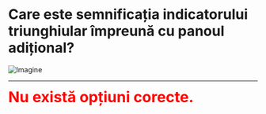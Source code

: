 # Care este semnificația indicatorului triunghiular împreună cu panoul adițional?

![Imagine](https://www.arr-atestate.ro/upload/img/questions/img/care-este-semnificatia-indicatorului-triunghiular-impreuna-cu-panoul-aditional.jpg)


---

<span style="font-size: 30px; font-weight: bold;">**<span style="color: red;">Nu există opțiuni corecte.</span>**</span>